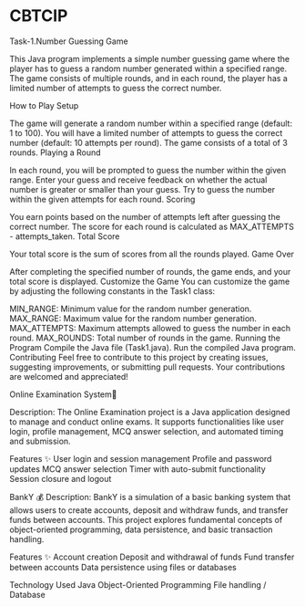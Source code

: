 # CBTCIP

Task-1.Number Guessing Game

This Java program implements a simple number guessing game where the player has to guess a random number generated within a specified range. The game consists of multiple rounds, and in each round, the player has a limited number of attempts to guess the correct number.

How to Play Setup

The game will generate a random number within a specified range (default: 1 to 100). You will have a limited number of attempts to guess the correct number (default: 10 attempts per round). The game consists of a total of 3 rounds. Playing a Round

In each round, you will be prompted to guess the number within the given range. Enter your guess and receive feedback on whether the actual number is greater or smaller than your guess. Try to guess the number within the given attempts for each round. Scoring

You earn points based on the number of attempts left after guessing the correct number. The score for each round is calculated as MAX_ATTEMPTS - attempts_taken. Total Score

Your total score is the sum of scores from all the rounds played. Game Over

After completing the specified number of rounds, the game ends, and your total score is displayed. Customize the Game You can customize the game by adjusting the following constants in the Task1 class:

MIN_RANGE: Minimum value for the random number generation. MAX_RANGE: Maximum value for the random number generation. MAX_ATTEMPTS: Maximum attempts allowed to guess the number in each round. MAX_ROUNDS: Total number of rounds in the game. Running the Program Compile the Java file (Task1.java). Run the compiled Java program. Contributing Feel free to contribute to this project by creating issues, suggesting improvements, or submitting pull requests. Your contributions are welcomed and appreciated!



Online Examination System📝

Description: The Online Examination project is a Java application designed to manage and conduct online exams. It supports functionalities like user login, profile management, MCQ answer selection, and automated timing and submission.

Features ✨
User login and session management
Profile and password updates
MCQ answer selection
Timer with auto-submit functionality
Session closure and logout

BankY 💰
Description: BankY is a simulation of a basic banking system that allows users to create accounts, deposit and withdraw funds, and transfer funds between accounts. This project explores fundamental concepts of object-oriented programming, data persistence, and basic transaction handling.

Features ✨
Account creation
Deposit and withdrawal of funds
Fund transfer between accounts
Data persistence using files or databases

Technology Used
Java
Object-Oriented Programming
File handling / Database
